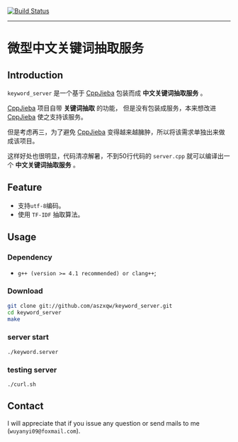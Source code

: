 [![Build Status](https://travis-ci.org/aszxqw/keyword_server.png?branch=master)](https://travis-ci.org/aszxqw/keyword_server)
- - -

# 微型中文关键词抽取服务

## Introduction

`keyword_server` 是一个基于 [CppJieba] 包装而成 **中文关键词抽取服务** 。

[CppJieba] 项目自带 **关键词抽取** 的功能， 但是没有包装成服务，本来想改进 [CppJieba] 使之支持该服务。

但是考虑再三，为了避免 [CppJieba] 变得越来越臃肿，所以将该需求单独出来做成该项目。

这样好处也很明显，代码清凉解暑，不到50行代码的 `server.cpp` 就可以编译出一个 **中文关键词抽取服务** 。

## Feature

+ 支持`utf-8`编码。
+ 使用 `TF-IDF` 抽取算法。

## Usage

### Dependency

* `g++ (version >= 4.1 recommended) or clang++`;

### Download

```sh
git clone git://github.com/aszxqw/keyword_server.git
cd keyword_server
make
```

### server start

```
./keyword.server
```

### testing server

```
./curl.sh
```

## Contact

I will appreciate that if you issue any question or send mails to me (`wuyanyi09@foxmail.com`).

[CppJieba]:https://github.com/aszxqw/cppjieba
[simhash]:https://github.com/aszxqw/simhash
